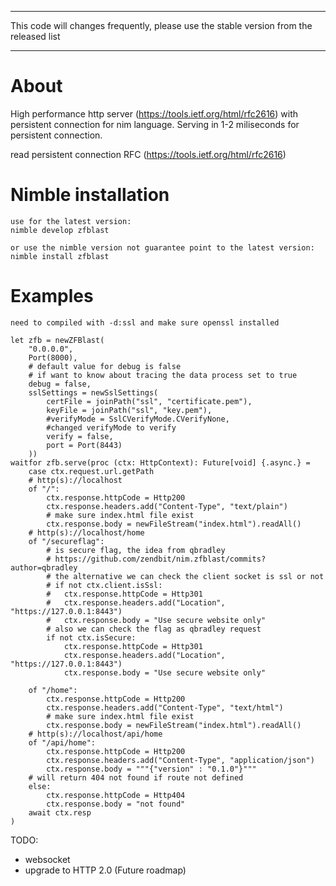***
This code will changes frequently, please use the stable version from the released list
***

About
=====

High performance http server (https://tools.ietf.org/html/rfc2616) with persistent connection for nim language.
Serving in 1-2 miliseconds for persistent connection.

read persistent connection RFC (https://tools.ietf.org/html/rfc2616)

Nimble installation
===================

```
use for the latest version:
nimble develop zfblast

or use the nimble version not guarantee point to the latest version:
nimble install zfblast
```

Examples
========

```
need to compiled with -d:ssl and make sure openssl installed
```

```
let zfb = newZFBlast(
    "0.0.0.0",
    Port(8000),
    # default value for debug is false
    # if want to know about tracing the data process set to true
    debug = false,
    sslSettings = newSslSettings(
        certFile = joinPath("ssl", "certificate.pem"),
        keyFile = joinPath("ssl", "key.pem"),
        #verifyMode = SslCVerifyMode.CVerifyNone,
        #changed verifyMode to verify
        verify = false,
        port = Port(8443)
    ))
waitfor zfb.serve(proc (ctx: HttpContext): Future[void] {.async.} =
    case ctx.request.url.getPath
    # http(s)://localhost
    of "/":
        ctx.response.httpCode = Http200
        ctx.response.headers.add("Content-Type", "text/plain")
        # make sure index.html file exist
        ctx.response.body = newFileStream("index.html").readAll()
    # http(s)://localhost/home
    of "/secureflag":
        # is secure flag, the idea from qbradley
        # https://github.com/zendbit/nim.zfblast/commits?author=qbradley
        # the alternative we can check the client socket is ssl or not
        # if not ctx.client.isSsl:
        #   ctx.response.httpCode = Http301
        #   ctx.response.headers.add("Location", "https://127.0.0.1:8443")
        #   ctx.response.body = "Use secure website only"
        # also we can check the flag as qbradley request
        if not ctx.isSecure:
            ctx.response.httpCode = Http301
            ctx.response.headers.add("Location", "https://127.0.0.1:8443")
            ctx.response.body = "Use secure website only"
            
    of "/home":
        ctx.response.httpCode = Http200
        ctx.response.headers.add("Content-Type", "text/html")
        # make sure index.html file exist
        ctx.response.body = newFileStream("index.html").readAll()
    # http(s)://localhost/api/home
    of "/api/home":
        ctx.response.httpCode = Http200
        ctx.response.headers.add("Content-Type", "application/json")
        ctx.response.body = """{"version" : "0.1.0"}"""
    # will return 404 not found if route not defined
    else:
        ctx.response.httpCode = Http404
        ctx.response.body = "not found"
    await ctx.resp
)
```

TODO:
- websocket
- upgrade to HTTP 2.0 (Future roadmap)
